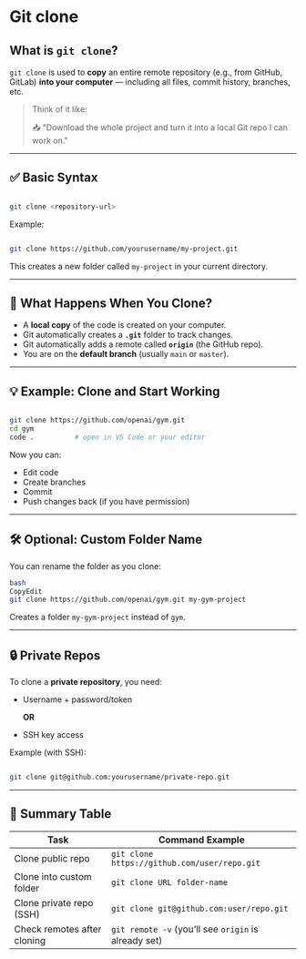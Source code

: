 # Git clone

## What is `git clone`?

`git clone` is used to **copy** an entire remote repository (e.g., from GitHub, GitLab) **into your computer** — including all files, commit history, branches, etc.

> Think of it like:
> 
> 
> 📥 "Download the whole project and turn it into a local Git repo I can work on."
> 

---

## ✅ Basic Syntax

```bash

git clone <repository-url>

```

Example:

```bash

git clone https://github.com/yourusername/my-project.git

```

This creates a new folder called `my-project` in your current directory.

---

## 🔄 What Happens When You Clone?

- A **local copy** of the code is created on your computer.
- Git automatically creates a **`.git`** folder to track changes.
- Git automatically adds a remote called **`origin`** (the GitHub repo).
- You are on the **default branch** (usually `main` or `master`).

---

## 💡 Example: Clone and Start Working

```bash

git clone https://github.com/openai/gym.git
cd gym
code .          # open in VS Code or your editor

```

Now you can:

- Edit code
- Create branches
- Commit
- Push changes back (if you have permission)

---

## 🛠 Optional: Custom Folder Name

You can rename the folder as you clone:

```bash
bash
CopyEdit
git clone https://github.com/openai/gym.git my-gym-project

```

Creates a folder `my-gym-project` instead of `gym`.

---

## 🔒 Private Repos

To clone a **private repository**, you need:

- Username + password/token
    
    **OR**
    
- SSH key access

Example (with SSH):

```bash

git clone git@github.com:yourusername/private-repo.git

```

---

## 🔁 Summary Table

| Task | Command Example |
| --- | --- |
| Clone public repo | `git clone https://github.com/user/repo.git` |
| Clone into custom folder | `git clone URL folder-name` |
| Clone private repo (SSH) | `git clone git@github.com:user/repo.git` |
| Check remotes after cloning | `git remote -v` (you’ll see `origin` is already set) |